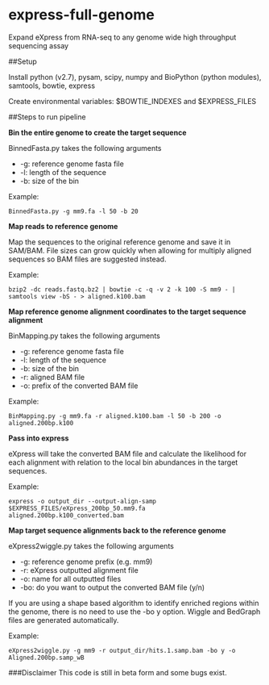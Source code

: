 express-full-genome
==================

Expand eXpress from RNA-seq to any genome wide high throughput sequencing assay


##Setup

Install python (v2.7), pysam, scipy, numpy and BioPython (python modules), samtools, bowtie, express

Create environmental variables: $BOWTIE_INDEXES and $EXPRESS_FILES

##Steps to run pipeline 

**Bin the entire genome to create the target sequence**

BinnedFasta.py takes the following arguments
* -g: reference genome fasta file
* -l: length of the sequence
* -b: size of the bin

Example:

`` BinnedFasta.py -g mm9.fa -l 50 -b 20 ``

**Map reads to reference genome**

Map the sequences to the original reference genome and save it in SAM/BAM. File sizes can grow quickly when allowing for multiply aligned sequences so BAM files are suggested instead.

Example: 

`` bzip2 -dc reads.fastq.bz2 | bowtie -c -q -v 2 -k 100 -S mm9 - | samtools view -bS - > aligned.k100.bam ``

**Map reference genome alignment coordinates to the target sequence alignment**

BinMapping.py takes the following arguments
* -g: reference genome fasta file
* -l: length of the sequence
* -b: size of the bin
* -r: aligned BAM file
* -o: prefix of the converted BAM file

Example:

`` BinMapping.py -g mm9.fa -r aligned.k100.bam -l 50 -b 200 -o aligned.200bp.k100 ``

**Pass into express**

eXpress will take the converted BAM file and calculate the likelihood for each alignment with relation to the local bin abundances in the target sequences.

Example:

``express -o output_dir --output-align-samp $EXPRESS_FILES/eXpress_200bp_50.mm9.fa aligned.200bp.k100_converted.bam``

**Map target sequence alignments back to the reference genome**

eXpress2wiggle.py takes the following arguments
* -g: reference genome prefix (e.g. mm9)
* -r: eXpress outputted alignment file
* -o: name for all outputted files
* -bo: do you want to output the converted BAM file (y/n)

If you are using a shape based algorithm to identify enriched regions within the genome, there is no need to use the -bo y option. Wiggle and BedGraph files are generated automatically.

Example:

``eXpress2wiggle.py -g mm9 -r output_dir/hits.1.samp.bam -bo y -o Aligned.200bp.samp_wB``

###Disclaimer
This code is still in beta form and some bugs exist. 

